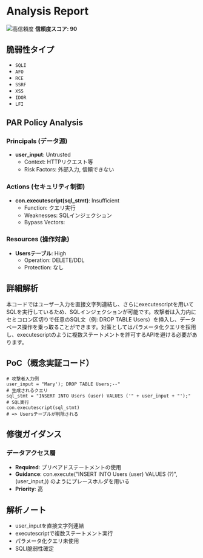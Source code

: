 # Analysis Report

![高信頼度](https://img.shields.io/badge/信頼度-高-red) **信頼度スコア: 90**

## 脆弱性タイプ

- `SQLI`
- `AFO`
- `RCE`
- `SSRF`
- `XSS`
- `IDOR`
- `LFI`

## PAR Policy Analysis

### Principals (データ源)

- **user_input**: Untrusted
  - Context: HTTPリクエスト等
  - Risk Factors: 外部入力, 信頼できない

### Actions (セキュリティ制御)

- **con.executescript(sql_stmt)**: Insufficient
  - Function: クエリ実行
  - Weaknesses: SQLインジェクション
  - Bypass Vectors: 

### Resources (操作対象)

- **Usersテーブル**: High
  - Operation: DELETE/DDL
  - Protection: なし

## 詳細解析

本コードではユーザー入力を直接文字列連結し、さらにexecutescriptを用いてSQLを実行しているため、SQLインジェクションが可能です。攻撃者は入力内にセミコロン区切りで任意のSQL文（例: DROP TABLE Users）を挿入し、データベース操作を乗っ取ることができます。対策としてはパラメータ化クエリを採用し、executescriptのように複数ステートメントを許可するAPIを避ける必要があります。

## PoC（概念実証コード）

```text
# 攻撃者入力例
user_input = "Mary'); DROP TABLE Users;--"
# 生成されるクエリ
sql_stmt = "INSERT INTO Users (user) VALUES ('" + user_input + "');"
# SQL実行
con.executescript(sql_stmt)
# => Usersテーブルが削除される
```

## 修復ガイダンス

### データアクセス層

- **Required**: プリペアドステートメントの使用
- **Guidance**: con.execute("INSERT INTO Users (user) VALUES (?)", (user_input,)) のようにプレースホルダを用いる
- **Priority**: 高

## 解析ノート

- user_inputを直接文字列連結
- executescriptで複数ステートメント実行
- パラメータ化クエリ未使用
- SQLI脆弱性確定

